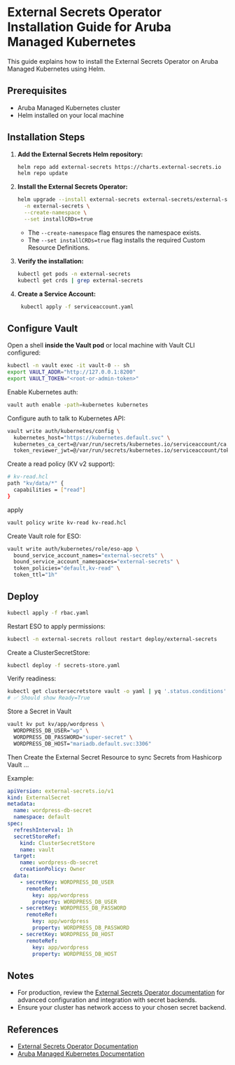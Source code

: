 # External Secrets Operator Installation Guide for Aruba Managed Kubernetes

This guide explains how to install the External Secrets Operator on Aruba Managed Kubernetes using Helm.

## Prerequisites
- Aruba Managed Kubernetes cluster
- Helm installed on your local machine

## Installation Steps

1. **Add the External Secrets Helm repository:**
   ```bash
   helm repo add external-secrets https://charts.external-secrets.io
   helm repo update
   ```

2. **Install the External Secrets Operator:**
   ```bash
   helm upgrade --install external-secrets external-secrets/external-secrets \
     -n external-secrets \
     --create-namespace \
     --set installCRDs=true
   ```
   - The `--create-namespace` flag ensures the namespace exists.
   - The `--set installCRDs=true` flag installs the required Custom Resource Definitions.

3. **Verify the installation:**
   ```bash
   kubectl get pods -n external-secrets
   kubectl get crds | grep external-secrets
   ```

4. **Create a Service Account:**
   ```bash
    kubectl apply -f serviceaccount.yaml
   ```

## Configure Vault

Open a shell **inside the Vault pod** or local machine with Vault CLI configured:

```bash
kubectl -n vault exec -it vault-0 -- sh
export VAULT_ADDR="http://127.0.0.1:8200"
export VAULT_TOKEN="<root-or-admin-token>"
```

Enable Kubernetes auth:
```bash
vault auth enable -path=kubernetes kubernetes
```

Configure auth to talk to Kubernetes API:
```bash
vault write auth/kubernetes/config \
  kubernetes_host="https://kubernetes.default.svc" \
  kubernetes_ca_cert=@/var/run/secrets/kubernetes.io/serviceaccount/ca.crt \
  token_reviewer_jwt=@/var/run/secrets/kubernetes.io/serviceaccount/token
```
Create a read policy (KV v2 support):
```bash
# kv-read.hcl
path "kv/data/*" {
  capabilities = ["read"]
}
```
apply
```bash
vault policy write kv-read kv-read.hcl
```

Create Vault role for ESO:
```bash
vault write auth/kubernetes/role/eso-app \
  bound_service_account_names="external-secrets" \
  bound_service_account_namespaces="external-secrets" \
  token_policies="default,kv-read" \
  token_ttl="1h"
```

## Deploy

```bash
kubectl apply -f rbac.yaml
```
Restart ESO to apply permissions:
```bash
kubectl -n external-secrets rollout restart deploy/external-secrets
```

Create a ClusterSecretStore:
```bash
kubectl deploy -f secrets-store.yaml
```

Verify readiness:
```bash
kubectl get clustersecretstore vault -o yaml | yq '.status.conditions'
# ✅ Should show Ready=True
```

Store a Secret in Vault
```bash
vault kv put kv/app/wordpress \
  WORDPRESS_DB_USER="wp" \
  WORDPRESS_DB_PASSWORD="super-secret" \
  WORDPRESS_DB_HOST="mariadb.default.svc:3306"
```
Then Create the External Secret Resource to sync Secrets from Hashicorp Vault ...

Example:
```yaml
apiVersion: external-secrets.io/v1
kind: ExternalSecret
metadata:
  name: wordpress-db-secret
  namespace: default
spec:
  refreshInterval: 1h
  secretStoreRef:
    kind: ClusterSecretStore
    name: vault
  target:
    name: wordpress-db-secret
    creationPolicy: Owner
  data:
    - secretKey: WORDPRESS_DB_USER
      remoteRef:
        key: app/wordpress
        property: WORDPRESS_DB_USER
    - secretKey: WORDPRESS_DB_PASSWORD
      remoteRef:
        key: app/wordpress
        property: WORDPRESS_DB_PASSWORD
    - secretKey: WORDPRESS_DB_HOST
      remoteRef:
        key: app/wordpress
        property: WORDPRESS_DB_HOST
```

## Notes
- For production, review the [External Secrets Operator documentation](https://external-secrets.io/) for advanced configuration and integration with secret backends.
- Ensure your cluster has network access to your chosen secret backend.

## References
- [External Secrets Operator Documentation](https://external-secrets.io/)
- [Aruba Managed Kubernetes Documentation](https://kb.arubacloud.com/cmp/en/container/kubernetes.aspx)
